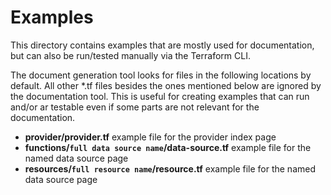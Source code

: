 # Examples

This directory contains examples that are mostly used for documentation, but can also be run/tested manually via the Terraform CLI.

The document generation tool looks for files in the following locations by default. All other *.tf files besides the ones mentioned below are ignored by the documentation tool. This is useful for creating examples that can run and/or ar testable even if some parts are not relevant for the documentation.

* **provider/provider.tf** example file for the provider index page
* **functions/`full data source name`/data-source.tf** example file for the named data source page
* **resources/`full resource name`/resource.tf** example file for the named data source page
